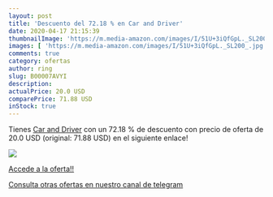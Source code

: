 ```yaml
---
layout: post
title: 'Descuento del 72.18 % en Car and Driver'
date: 2020-04-17 21:15:39
thumbnailImage: 'https://m.media-amazon.com/images/I/51U+3iQfGpL._SL200_.jpg'
images: [ 'https://m.media-amazon.com/images/I/51U+3iQfGpL._SL200_.jpg' ]
comments: true
category: ofertas
author: ring
slug: B00007AVYI
description:
actualPrice: 20.0 USD
comparePrice: 71.88 USD
inStock: true
---
```


Tienes [Car and Driver](https://www.amazon.com/dp/B00007AVYI/?tag=redken08-20) con un 72.18 % de descuento con precio de oferta de 20.0 USD (original: 71.88 USD) en el siguiente enlace!

[![](https://m.media-amazon.com/images/I/51U+3iQfGpL._SL200_.jpg)](https://www.amazon.com/dp/B00007AVYI/?tag=redken08-20)

[Accede a la oferta!!](https://www.amazon.com/dp/B00007AVYI/?tag=redken08-20)

[Consulta otras ofertas en nuestro canal de telegram](https://t.me/s/ofertas25)
